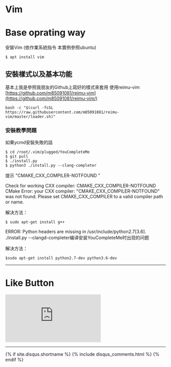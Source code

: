 # Vim
# Base oprating way

安裝Vim (依作業系統指令 本實例參照ubuntu)
```
$ apt install vim 
``` 

## 安裝樣式以及基本功能

基本上我是參照我朋友的Github上寫好的樣式來套用
使用reimu-vim 
[https://github.com/m85091081/reimu-vim](https://github.com/m85091081/reimu-vim/)
```
bash -c "$(curl -fsSL https://raw.githubusercontent.com/m85091081/reimu-vim/master/loader.sh)"
```

### 安裝教學問題
如果ycmd安裝失敗的話

```
$ cd /root/.vim/plugged/YouCompleteMe
$ git pull
$ ./install.py
$ python3 ./install.py --clang-completer
```

提示 "CMAKE_CXX_COMPILER-NOTFOUND "

  Check for working CXX compiler: CMAKE_CXX_COMPILER-NOTFOUND 
  CMake Error: your CXX compiler: "CMAKE_CXX_COMPILER-NOTFOUND" was not found.
  Please set CMAKE_CXX_COMPILER to a valid compiler path or name.

解决方法：
```
$ sudo apt-get install g++
```

ERROR: Python headers are missing in /usr/include/python2.7[3.6].
  ./install.py --clangd-completer编译安装YouCompleteMe时出现的问题

解决方法：
```
$sudo apt-get install python2.7-dev python3.6-dev
```

* * *

# Like Button

<iframe class="lc-margin-top-64 lc-margin-bottom-32 lc-mobile" data-v-b66e9a5a="" frameborder="0" src="https://button.like.co/in/embed/s9443112/button"> </iframe>

* * *

{% if site.disqus.shortname %}
  {% include disqus_comments.html %}
{% endif %}
